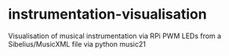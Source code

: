 instrumentation-visualisation
=============================

Visualisation of musical instrumentation via RPi PWM LEDs from a Sibelius/MusicXML file via python music21
